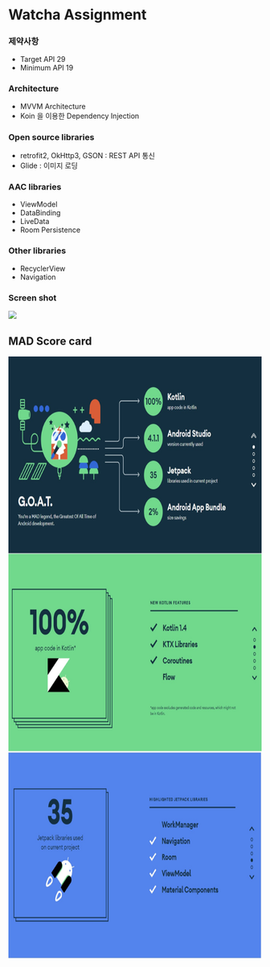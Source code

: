 # Watcha Assignment

### 제약사항
- Target API 29
- Minimum API 19

### Architecture
- MVVM Architecture
- Koin 을 이용한 Dependency Injection

### Open source libraries
- retrofit2, OkHttp3, GSON : REST API 통신
- Glide : 이미지 로딩

### AAC libraries
 - ViewModel
 - DataBinding
 - LiveData
 - Room Persistence

### Other libraries
 - RecyclerView
 - Navigation

### Screen shot
<p align="left">
<img width = "400" src="/previews/watcha-simul.gif"/>
</p>

## MAD Score card
<p align="center">
<img height = "1200" src="/previews/MAD_score_card.jpg"/>
</p>
